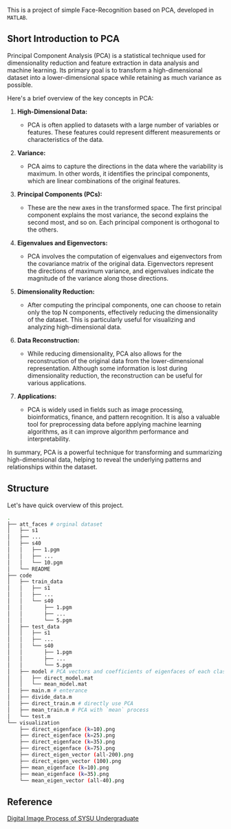 This is a project of simple Face-Recognition based on PCA, developed in `MATLAB`.

## Short Introduction to PCA

Principal Component Analysis (PCA) is a statistical technique used for dimensionality reduction and feature extraction in data analysis and machine learning. Its primary goal is to transform a high-dimensional dataset into a lower-dimensional space while retaining as much variance as possible.

Here's a brief overview of the key concepts in PCA:

1. **High-Dimensional Data:**
   - PCA is often applied to datasets with a large number of variables or features. These features could represent different measurements or characteristics of the data.

2. **Variance:**
   - PCA aims to capture the directions in the data where the variability is maximum. In other words, it identifies the principal components, which are linear combinations of the original features.

3. **Principal Components (PCs):**
   - These are the new axes in the transformed space. The first principal component explains the most variance, the second explains the second most, and so on. Each principal component is orthogonal to the others.

4. **Eigenvalues and Eigenvectors:**
   - PCA involves the computation of eigenvalues and eigenvectors from the covariance matrix of the original data. Eigenvectors represent the directions of maximum variance, and eigenvalues indicate the magnitude of the variance along those directions.

5. **Dimensionality Reduction:**
   - After computing the principal components, one can choose to retain only the top N components, effectively reducing the dimensionality of the dataset. This is particularly useful for visualizing and analyzing high-dimensional data.

6. **Data Reconstruction:**
   - While reducing dimensionality, PCA also allows for the reconstruction of the original data from the lower-dimensional representation. Although some information is lost during dimensionality reduction, the reconstruction can be useful for various applications.

7. **Applications:**
   - PCA is widely used in fields such as image processing, bioinformatics, finance, and pattern recognition. It is also a valuable tool for preprocessing data before applying machine learning algorithms, as it can improve algorithm performance and interpretability.

In summary, PCA is a powerful technique for transforming and summarizing high-dimensional data, helping to reveal the underlying patterns and relationships within the dataset.

## Structure

Let's have quick overview of this project.

```bash
.
├── att_faces # orginal dataset
│   ├── s1
│   ├── ...
│   ├── s40
│   │   ├── 1.pgm
│   │   ├── ...
│   │   └── 10.pgm
│   └── README
├── code
│   ├── train_data
│   │   ├── s1
│   │   ├── ...
│   │   └── s40
│   │       ├── 1.pgm
│   │       ├── ...
│   │       └── 5.pgm
│   ├── test_data
│   │   ├── s1
│   │   ├── ...
│   │   └── s40
│   │       ├── 1.pgm
│   │       ├── ...
│   │       └── 5.pgm
│   ├── model # PCA vectors and coefficients of eigenfaces of each class
│   │   ├── direct_model.mat
│   │   └── mean_model.mat
│   ├── main.m # enterance
│   ├── divide_data.m
│   ├── direct_train.m # directly use PCA
│   ├── mean_train.m # PCA with `mean` process
│   └── test.m
└── visualization
    ├── direct_eigenface (k=10).png
    ├── direct_eigenface (k=25).png
    ├── direct_eigenface (k=35).png
    ├── direct_eigenface (k=75).png
    ├── direct_eigen_vector (all-200).png
    ├── direct_eigen_vector (100).png
    ├── mean_eigenface (k=10).png
    ├── mean_eigenface (k=35).png
    └── mean_eigen_vector (all-40).png

```

## Reference

[Digital Image Process of SYSU Undergraduate](https://github.com/KONZEM/SYSU_Undergraduate/tree/main/%E6%95%B0%E5%AD%97%E5%9B%BE%E5%83%8F%E5%A4%84%E7%90%86%EF%BC%88%E5%80%AA%E6%B1%9F%E7%BE%A4%EF%BC%89)


